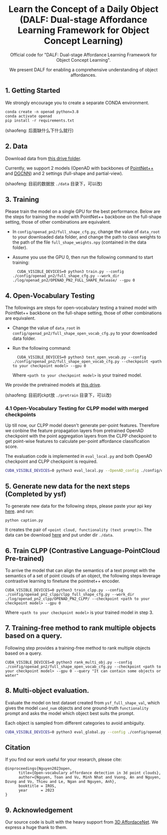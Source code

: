 <div align="center">
  
# Learn the Concept of a Daily Object (DALF: Dual-stage Affordance Learning Framework for Object Concept Learning)


Official code for "DALF: Dual-stage Affordance Learning Framework for Object Concept Learning".

We present DALF for enabling a comprehensive understanding of object affordances.

</div>

## 1. Getting Started
We strongly encourage you to create a separate CONDA environment.
```
conda create -n openad python=3.8
conda activate openad
pip install -r requirements.txt
```
(shaofeng: 后面缺什么下什么就行)

## 2. Data
Download data from [this drive folder](https://drive.google.com/drive/folders/1f-_V_iA6POMYlBe2byuplJfdKmV72BHu?usp=sharing).

Currently, we support 2 models (OpenAD with backbones of [PointNet++](https://proceedings.neurips.cc/paper/2017/file/d8bf84be3800d12f74d8b05e9b89836f-Paper.pdf) and [DGCNN](https://dl.acm.org/doi/pdf/10.1145/3326362)) and 2 settings (full-shape and partial-view).

(shaofeng: 目前的数据放 `./data` 目录下，可以改)

## 3. Training
Please train the model on a single GPU for the best performance. Below are the steps for training the model with PointNet++ backbone on the full-shape setting, those of other combinations are equivalent.

* In ```config/openad_pn2/full_shape_cfg.py```, change the value of ```data_root``` to your downloaded data folder, and change the path to class weights to the path of the file ```full_shape_weights.npy``` (contained in the data folder).
* Assume you use the GPU 0, then run the following command to start training:

		CUDA_VISIBLE_DEVICES=0 python3 train.py --config ./config/openad_pn2/full_shape_cfg.py --work_dir ./log/openad_pn2/OPENAD_PN2_FULL_SHAPE_Release/ --gpu 0

## 4. Open-Vocabulary Testing
The followings are steps for open-vocabulary testing a trained model with PointNet++ backbone on the full-shape setting, those of other combinations are equivalent.

* Change the value of ```data_root``` in ```config/openad_pn2/full_shape_open_vocab_cfg.py``` to your downloaded data folder.
* Run the following command:

		CUDA_VISIBLE_DEVICES=0 python3 test_open_vocab.py --config ./config/openad_pn2/full_shape_open_vocab_cfg.py --checkpoint <path to your checkpoint model> --gpu 0
	Where ```<path to your checkpoint model>``` is your trained model.

We provide the pretrained models at [this drive](https://drive.google.com/drive/folders/17895vwgGHfIlDj3q0a7BOg6cotH5RTjm?usp=sharing).

(shaofeng: 目前的ckpt放 `./pretrain` 目录下，可以改)

### 4.1 Open-Vocabulary Testing for CLPP model with merged checkpoints
Up till now, our CLPP model doesn't generate per-point features. Therefore we conbine the feature propagation layers from pretrained OpenAD checkpoint with the point aggregation layers from the CLPP checkpoint to get point-wise features to calculate per-point affordance classification score.

The evaluation code is implemented in `eval_local.py` and both OpenAD checkpoint and CLPP checkpoint is required.

```bash
CUDA_VISIBLE_DEVICES=0 python3 eval_local.py --OpenAD_config ./config/openad_pn2/full_shape_open_vocab_cfg.py --CLPP_config ./config/openad_pn2_clpp/clpp_full_shape_open_vocab_cfg.py --OpenAD_checkpoint ./log/openad_pn2/OPENAD_PN2_FULL_SHAPE_Release/best_model_openad_pn2_estimation.t7 --CLPP_checkpoint ./log/openad_pn2_clpp/OPENAD_PN2_CLPP/current_clpp_model.t7 --gpu 0
```

## 5. Generate new data for the next steps (Completed by ysf)

To generate new data for the following steps, please paste your api key [here](https://github.com/Fugtemypt123/OpenAD/blob/main/utils/gpt.py#L7). and run:

```
python caption.py
```

It creates the pair of ```<point cloud, functionality (text prompt)>```. The data can be download [here](https://www.dropbox.com/scl/fo/288smvgyfjkce410ki2c4/ANthSlfqpMN_lpZvfkI1-Fs?rlkey=tvsr4qihekdi7yspp1eaydlgz&st=k0ur9df3&dl=0) and put under dir ```./data```.

## 6. Train CLPP (Contrastive Language-PointCloud Pre-trained)

To arrive the model that can align the semantics of a text prompt with the semantics of a set of point clouds of an object, the following steps leverage contrastive learning to finetune the pointnet++ encoder.

```
CUDA_VISIBLE_DEVICES=0 python3 train_clpp.py --config ./config/openad_pn2_clpp/clpp_full_shape_cfg.py --work_dir ./log/openad_pn2_clpp/OPENAD_PN2_CLPP/ --checkpoint <path to your checkpoint model> --gpu 0
```

Where ```<path to your checkpoint model>``` is your trained model in step 3.

## 7. Training-free method to rank multiple objects based on a query.

Following step provides a training-free method to rank multiple objects based on a query.

```
CUDA_VISIBLE_DEVICES=0 python3 rank_multi_obj.py --config ./config/openad_pn2/full_shape_open_vocab_cfg.py --checkpoint <path to your checkpoint model> --gpu 0 --query "It can contain some objects or water"
```

## 8. Multi-object evaluation.

Evaluate the model on test dataset created from `ysf_full_shape_val`, which gives the model `cand_num` objects and one ground-truth `functionality` prompt and asks the model which object best suits the prompt.

Each object is sampled from different categories to avoid ambiguity.

```bash
CUDA_VISIBLE_DEVICES=0 python3 eval_global.py --config ./config/openad_pn2_clpp/clpp_full_shape_open_vocab_cfg.py --checkpoint ${ckpt_path} --gpu 0 --test_num 50 --cand_num 5
```

## Citation

If you find our work useful for your research, please cite:
```
@inproceedings{Nguyen2023open,
      title={Open-vocabulary affordance detection in 3d point clouds},
      author={Nguyen, Toan and Vu, Minh Nhat and Vuong, An and Nguyen, Dzung and Vo, Thieu and Le, Ngan and Nguyen, Anh},
      booktitle = IROS,
      year      = 2023
}
```

## 9. Acknowledgement

Our source code is built with the heavy support from [3D AffordaceNet](https://github.com/Gorilla-Lab-SCUT/AffordanceNet). We express a huge thank to them.
